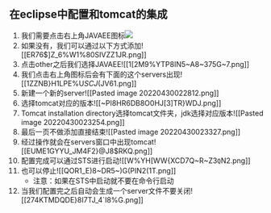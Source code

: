 ## 在eclipse中配置和tomcat的集成 
1. 我们需要点击右上角JAVAEE图标![](../图片资源/GT559BWJ%PQQ%`HL$[UA4FX.png)
2. 如果没有，我们可以通过以下方式添加![[ER76$]Z_6%W1%80SIVZZ1JR.png]]
3. 点击other之后我们选择JAVAEE![[1[2M9%YTP8IN5~A8~375G~7.png]]
4. 我们点击右上角图标后会有下面的这个servers出现![[1ZZNB}H1LPE%U$SCJ($JV61.png]]
5. 新建一个新的server![[Pasted image 20220430022812.png]]
6. 选择tomcat对应的版本![[~PI8HR6DB8O0HJ[3]TR}WDJ.png]]
7. Tomcat installation directory选择tomcat文件夹，jdk选择对应版本![[Pasted image 20220430023254.png]]
8. 最后一页不做添加直接结束![[Pasted image 20220430023327.png]]
9. 经过操作就会在servers窗口中出现tomcat![[EUME1GYYU_JM4F2}@J8$RKQ.png]]
10. 配置完成可以通过STS进行启动![[W%YH[WW{XCD7Q~R~Z3`Q`N2.png]]
11. 也可以停止![[QOR1_E)8~DR5~)G(PIN2(1T.png]]
	- 注意：如果在STS中启动就不要在命令行启动
12. 当我们配置完之后自动会生成一个server文件不要关闭![[274KTMDQDE}8I7TJ_4`I8%G.png]]
